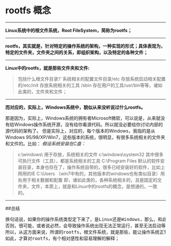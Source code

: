 # rootfs 概念
---

**Linux系统中的根文件系统，Root FileSystem，简称为rootfs；**

---

**rootfs，其实就是，针对特定的操作系统的架构，一种实现的形式；具体表现为，特定的文件夹，文件夹之间的关系，即组织架构，以及特定的各种文件；**

---

**Linux中的rootfs，就是那些文件夹和文件:**
>包括什么根文件目录’/’
系统相关的配置文件目录/etc
存放系统启动相关配置的/etc/init
存放系统相关的工具 /sbin
存在用户的工具/usr/bin等等，诸如此类的，文件夹和文件；

---

**而对应的，实际上，Windows系统中，貌似从来没听说过什么rootfs。**

那是因为，实际上，Windows系统的拥有者Microsoft微软，可以说是，从来就没有给Windows操作系统开源，没有给你看源代码。所以就没必要给你讨论内部的源代码的架构了。
但是实际上，对应的，每个版本的Windows，我指的是从Windows 95/98/XP/Win7，这些版本的系统，很明显，有很多系统相关的文件夹和文件的。比如：
*假设系统安装在C盘：*
>c:\windows\ 用于存放，系统相关的文件
c:\windows\system32 其中很多可执行文件（工具），都是系统相关的工具
C:\Program Files 默认的软件安装目录，本身也存在了，操作系统自带的，很多已经安装好的软件，比如上网用的IE
C:\Users （win7中有的，其他版本的windows也有类似目录）用处用于相关数据和配置
>即，诸如此类的，各种系统相关的，且是固定的文件夹，文件，本质上，就是和Linux中的rootfs的概念，是想通的，一致的。

---

##总结
<pre>换句话说，如果你的操作系统类型定下来了，是Linux还是Windows，那么，和此操作系统相关的，系统级别的，固定位置的，文件夹和文件，都必须是存在的。
否则，很可能，或者说必然，会导致操作系统出现无法正常运行，甚至无法启动等等问题。
所以，从这方面来说，所谓的rootfs，根文件系统，就是那些，能让操作系统正常运行的，文件夹和文件的大集合。
如此，才算对rootfs，有个相对感性和容易理解的解释；










